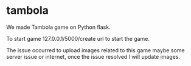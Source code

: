 # tambola

We made Tambola game on Python flask.

To start game 127.0.0.1/5000/create url to start the game.

The issue occurred to upload images related to this game maybe some server issue or internet, once the issue resolved I will update images.
